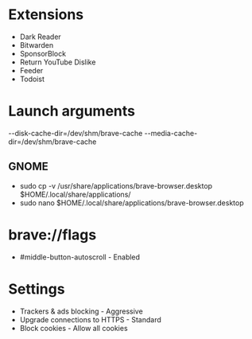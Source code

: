 # Extensions

- Dark Reader
- Bitwarden
- SponsorBlock
- Return YouTube Dislike
- Feeder
- Todoist

# Launch arguments

--disk-cache-dir=/dev/shm/brave-cache --media-cache-dir=/dev/shm/brave-cache

## GNOME

- sudo cp -v /usr/share/applications/brave-browser.desktop $HOME/.local/share/applications/
- sudo nano $HOME/.local/share/applications/brave-browser.desktop 

# brave://flags

- #middle-button-autoscroll - Enabled

# Settings

- Trackers & ads blocking - Aggressive
- Upgrade connections to HTTPS - Standard
- Block cookies - Allow all cookies
